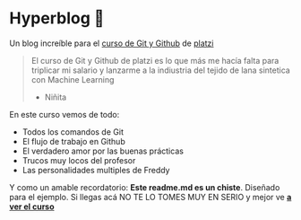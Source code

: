 # Hyperblog 💚
Un blog increíble para el [curso de Git y Github](http://platzi.com/cursos/git-github "curso de Git y Github") de [platzi](http://platzi.com "platzi")
>El curso de Git y Github de platzi es lo que más me hacía falta para triplicar mi salario y lanzarme a la indiustria del tejido de lana sintetica con Machine Learning
> - Niñita

En este curso vemos de todo:
* Todos los comandos de Git
* El flujo de trabajo en Github
* El verdadero amor por las buenas prácticas
* Trucos muy locos del profesor
* Las personalidades multiples de Freddy

Y como un amable recordatorio: **Este readme.md es un chiste**. Diseñado para el ejemplo. Si llegas acá NO TE LO TOMES MUY EN SERIO y mejor ve [**a ver el curso**](http://platzi.com/cursos/git-github/ "a ver el curso")
